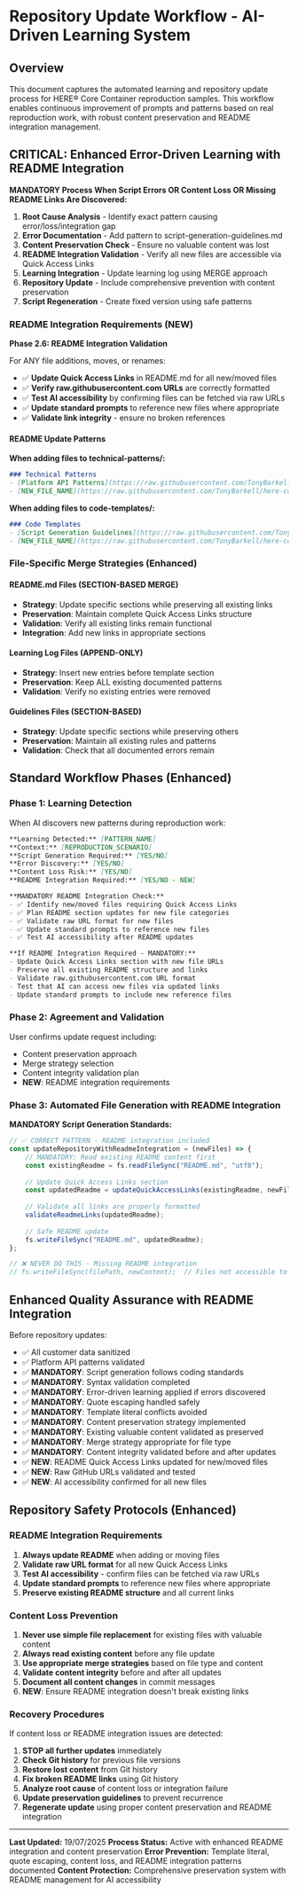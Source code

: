 # Repository Update Workflow - AI-Driven Learning System

## Overview
This document captures the automated learning and repository update process for HERE® Core Container reproduction samples. This workflow enables continuous improvement of prompts and patterns based on real reproduction work, with robust content preservation and README integration management.

## CRITICAL: Enhanced Error-Driven Learning with README Integration

**MANDATORY Process When Script Errors OR Content Loss OR Missing README Links Are Discovered:**

1. **Root Cause Analysis** - Identify exact pattern causing error/loss/integration gap
2. **Error Documentation** - Add pattern to script-generation-guidelines.md
3. **Content Preservation Check** - Ensure no valuable content was lost
4. **README Integration Validation** - Verify all new files are accessible via Quick Access Links
5. **Learning Integration** - Update learning log using MERGE approach
6. **Repository Update** - Include comprehensive prevention with content preservation
7. **Script Regeneration** - Create fixed version using safe patterns

### README Integration Requirements (NEW)
**Phase 2.6: README Integration Validation**

For ANY file additions, moves, or renames:
- ✅ **Update Quick Access Links** in README.md for all new/moved files
- ✅ **Verify raw.githubusercontent.com URLs** are correctly formatted
- ✅ **Test AI accessibility** by confirming files can be fetched via raw URLs
- ✅ **Update standard prompts** to reference new files where appropriate
- ✅ **Validate link integrity** - ensure no broken references

#### README Update Patterns

**When adding files to technical-patterns/:**
```markdown
### Technical Patterns
- [Platform API Patterns](https://raw.githubusercontent.com/TonyBarkell/here-core-ai-references/refs/heads/main/technical-patterns/platform-api-patterns.md)
- [NEW_FILE_NAME](https://raw.githubusercontent.com/TonyBarkell/here-core-ai-references/refs/heads/main/technical-patterns/NEW_FILE_NAME.md)
```

**When adding files to code-templates/:**
```markdown
### Code Templates
- [Script Generation Guidelines](https://raw.githubusercontent.com/TonyBarkell/here-core-ai-references/refs/heads/main/code-templates/script-generation-guidelines.md)
- [NEW_FILE_NAME](https://raw.githubusercontent.com/TonyBarkell/here-core-ai-references/refs/heads/main/code-templates/NEW_FILE_NAME.md)
```

### File-Specific Merge Strategies (Enhanced)

#### README.md Files (SECTION-BASED MERGE)
- **Strategy**: Update specific sections while preserving all existing links
- **Preservation**: Maintain complete Quick Access Links structure
- **Validation**: Verify all existing links remain functional
- **Integration**: Add new links in appropriate sections

#### Learning Log Files (APPEND-ONLY)
- **Strategy**: Insert new entries before template section
- **Preservation**: Keep ALL existing documented patterns
- **Validation**: Verify no existing entries were removed

#### Guidelines Files (SECTION-BASED)
- **Strategy**: Update specific sections while preserving others
- **Preservation**: Maintain all existing rules and patterns
- **Validation**: Check that all documented errors remain

## Standard Workflow Phases (Enhanced)

### Phase 1: Learning Detection
When AI discovers new patterns during reproduction work:

```markdown
**Learning Detected:** [PATTERN_NAME]
**Context:** [REPRODUCTION_SCENARIO]
**Script Generation Required:** [YES/NO]
**Error Discovery:** [YES/NO]
**Content Loss Risk:** [YES/NO]
**README Integration Required:** [YES/NO - NEW]

**MANDATORY README Integration Check:**
- ✅ Identify new/moved files requiring Quick Access Links
- ✅ Plan README section updates for new file categories
- ✅ Validate raw URL format for new files
- ✅ Update standard prompts to reference new files
- ✅ Test AI accessibility after README updates

**If README Integration Required - MANDATORY:**
- Update Quick Access Links section with new file URLs
- Preserve all existing README structure and links
- Validate raw.githubusercontent.com URL format
- Test that AI can access new files via updated links
- Update standard prompts to include new reference files
```

### Phase 2: Agreement and Validation
User confirms update request including:
- Content preservation approach
- Merge strategy selection
- Content integrity validation plan
- **NEW**: README integration requirements

### Phase 3: Automated File Generation with README Integration
**MANDATORY Script Generation Standards:**

```javascript
// ✅ CORRECT PATTERN - README integration included
const updateRepositoryWithReadmeIntegration = (newFiles) => {
    // MANDATORY: Read existing README content first
    const existingReadme = fs.readFileSync("README.md", "utf8");
    
    // Update Quick Access Links section
    const updatedReadme = updateQuickAccessLinks(existingReadme, newFiles);
    
    // Validate all links are properly formatted
    validateReadmeLinks(updatedReadme);
    
    // Safe README update
    fs.writeFileSync("README.md", updatedReadme);
};

// ❌ NEVER DO THIS - Missing README integration
// fs.writeFileSync(filePath, newContent);  // Files not accessible to AI!
```

## Enhanced Quality Assurance with README Integration

Before repository updates:

- ✅ All customer data sanitized
- ✅ Platform API patterns validated
- ✅ **MANDATORY**: Script generation follows coding standards
- ✅ **MANDATORY**: Syntax validation completed
- ✅ **MANDATORY**: Error-driven learning applied if errors discovered
- ✅ **MANDATORY**: Quote escaping handled safely
- ✅ **MANDATORY**: Template literal conflicts avoided
- ✅ **MANDATORY**: Content preservation strategy implemented
- ✅ **MANDATORY**: Existing valuable content validated as preserved
- ✅ **MANDATORY**: Merge strategy appropriate for file type
- ✅ **MANDATORY**: Content integrity validated before and after updates
- ✅ **NEW**: README Quick Access Links updated for new/moved files
- ✅ **NEW**: Raw GitHub URLs validated and tested
- ✅ **NEW**: AI accessibility confirmed for all new files

## Repository Safety Protocols (Enhanced)

### README Integration Requirements
1. **Always update README** when adding or moving files
2. **Validate raw URL format** for all new Quick Access Links
3. **Test AI accessibility** - confirm files can be fetched via raw URLs
4. **Update standard prompts** to reference new files where appropriate
5. **Preserve existing README structure** and all current links

### Content Loss Prevention
1. **Never use simple file replacement** for existing files with valuable content
2. **Always read existing content** before any file update
3. **Use appropriate merge strategies** based on file type and content
4. **Validate content integrity** before and after all updates
5. **Document all content changes** in commit messages
6. **NEW**: Ensure README integration doesn't break existing links

### Recovery Procedures
If content loss or README integration issues are detected:
1. **STOP all further updates** immediately
2. **Check Git history** for previous file versions
3. **Restore lost content** from Git history
4. **Fix broken README links** using Git history
5. **Analyze root cause** of content loss or integration failure
6. **Update preservation guidelines** to prevent recurrence
7. **Regenerate update** using proper content preservation and README integration

---

**Last Updated:** 19/07/2025
**Process Status:** Active with enhanced README integration and content preservation
**Error Prevention:** Template literal, quote escaping, content loss, and README integration patterns documented
**Content Protection:** Comprehensive preservation system with README management for AI accessibility